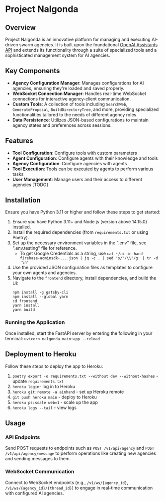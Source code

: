 # Project Nalgonda

## Overview

Project Nalgonda is an innovative platform for managing and executing AI-driven swarm agencies.
It is built upon the foundational [OpenAI Assistants API](https://platform.openai.com/docs/assistants/overview)
and extends its functionality through a suite of specialized tools and a sophisticated management system for AI agencies.

## Key Components

- **Agency Configuration Manager**: Manages configurations for AI agencies, ensuring they're loaded and saved properly.
- **WebSocket Connection Manager**: Handles real-time WebSocket connections for interactive agency-client communication.
- **Custom Tools**: A collection of tools including `SearchWeb`, `GenerateProposal`, `BuildDirectoryTree`, and more,
providing specialized functionalities tailored to the needs of different agency roles.
- **Data Persistence**: Utilizes JSON-based configurations to maintain agency states and preferences across sessions.

## Features

- **Tool Configuration**: Configure tools with custom parameters
- **Agent Configuration**: Configure agents with their knowledge and tools
- **Agency Configuration**: Configure agencies with agents
- **Tool Execution**: Tools can be executed by agents to perform various tasks
- **User Management**: Manage users and their access to different agencies [TODO]

## Installation

Ensure you have Python 3.11 or higher and follow these steps to get started:

1. Ensure you have Python 3.11+ and Node.js (version above 14.15.0) installed.
2. Install the required dependencies (from `requirements.txt` or using Poetry).
3. Set up the necessary environment variables in the ".env" file, see ".env.testing" file for reference.
   - To get Google Credentials as a string, use `cat ~/ai-in-hand-firebase-adminsdk-....json | jq -c . | sed 's/"/\\"/g' | tr -d '\n'`
4. Use the provided JSON configuration files as templates to configure your own agents and agencies.
5. Navigate to the `frontend` directory, install dependencies, and build the UI:
    ```
    npm install -g gatsby-cli
    npm install --global yarn
    cd frontend
    yarn install
    yarn build
    ```

### Running the Application
Once installed, start the FastAPI server by entering the following in your terminal:
    `uvicorn nalgonda.main:app --reload`

## Deployment to Heroku

Follow these steps to deploy the app to Heroku:
1. `poetry export -o requirements.txt --without dev --without-hashes` - update `requirements.txt`
2. `heroku login`- log in to Heroku
3. `heroku git:remote -a ainhand` - set up Heroku remote
4. `git push heroku main` - deploy to Heroku
5. `heroku ps:scale web=1` - scale up the app
6. `heroku logs --tail` - view logs

## Usage

### API Endpoints

Send POST requests to endpoints such as `POST /v1/api/agency` and `POST /v1/api/agency/message` to perform operations
like creating new agencies and sending messages to them.

### WebSocket Communication

Connect to WebSocket endpoints (e.g., `/v1/ws/{agency_id}`, `/v1/ws/{agency_id}/{thread_id}`)
to engage in real-time communication with configured AI agencies.
